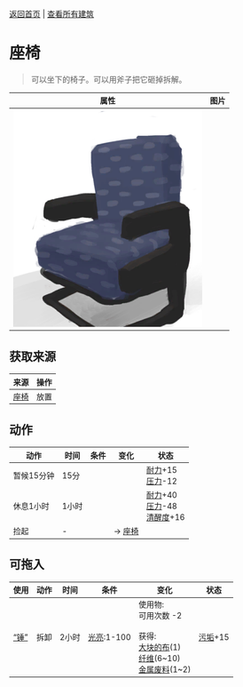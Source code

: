 [返回首页](index.md)   |  [查看所有建筑](building.md)
# 座椅  
> 可以坐下的椅子。可以用斧子把它砸掉拆解。  
  
  属性  |   图片   
 ----  |  ----:   
   |  ![](Sprite/SeatDetached.png)   
  
## 获取来源  
来源  |  操作  
----  |  ----  
[座椅](Seat.md)  |  放置  
## 动作  
动作  |  时间  |  条件  |  变化  |  状态  
----  |  ----  |  ----  |  ----  |  ----  
暂候15分钟  |  15分  |    |    |  [耐力](Stamina.md)+15<br>[压力](Stress.md)-12  
休息1小时  |  1小时  |    |    |  [耐力](Stamina.md)+40<br>[压力](Stress.md)-48<br>[清醒度](Wakefulness.md)+16  
捡起  |  -  |    |  → [座椅](Seat.md)<br>  |    
## 可拖入  
使用  |  动作  |  时间  |  条件  |  变化  |  状态  
----  |  ----  |  ----  |  ----  |  ----  |  ----  
[“锤”](tag_Axe.md)  |  拆卸  |  2小时  |  [光亮](Light.md):1-100  |  使用物:<br>可用次数  -2<br><br>获得:<br>[大块的布](ClothLarge.md)(1)<br>[纤维](Fibers.md)(6~10)<br>[金属废料](MetalScrap.md)(1~2)<br>  |  [污垢](Filth.md)+15  
